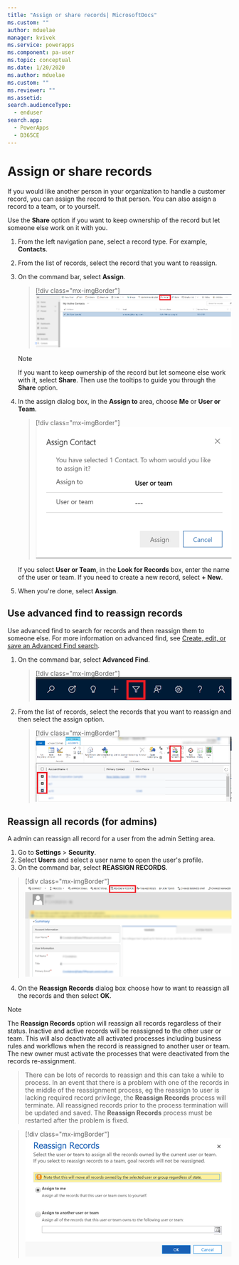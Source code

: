 ```yaml
---
title: "Assign or share records| MicrosoftDocs"
ms.custom: ""
author: mduelae
manager: kvivek
ms.service: powerapps
ms.component: pa-user
ms.topic: conceptual
ms.date: 1/20/2020
ms.author: mduelae
ms.custom: ""
ms.reviewer: ""
ms.assetid: 
search.audienceType: 
  - enduser
search.app: 
  - PowerApps
  - D365CE
---
```

# Assign or share records

If you would like another person in your organization to handle a customer record, you can assign the record to that person. You can also assign a record to a team, or to yourself.  

Use the **Share** option if you want to keep ownership of the record but let someone else work on it with you. 

1. From the left navigation pane, select a record type. For example, **Contacts**.

2. From the list of records, select the record that you want to reassign.  
  
3. On the command bar, select **Assign**.

   > [!div class="mx-imgBorder"]
   > ![Reassign a record](media/assign1.png "Reassign a record")

   > [!NOTE]
   > If you want to keep ownership of the record but let someone else work with it, select **Share**. Then use the tooltips to guide you through the **Share** option. 
   
4. In the assign dialog box, in the **Assign to** area, choose **Me** or **User or Team**.

   > [!div class="mx-imgBorder"]
   > ![Reassign a record to me or team](media/assign2.png "Reassign a record me team")
  
   If you select **User or Team**, in the **Look for Records** box, enter the name of the user or team. If you need to create a new record, select **+ New**.
  
5. When you're done, select **Assign**.

## Use advanced find to reassign records

Use advanced find to search for records and then reassign them to someone else. For more information on advanced find, see [Create, edit, or save an Advanced Find search](advanced-find.md).


1. On the command bar, select **Advanced Find**.

   > [!div class="mx-imgBorder"]
   > ![Advanced find](media/assign3.png "advacned find")
   
2. From the list of records, select the records that you want to reassign and then select the assign option.

   > [!div class="mx-imgBorder"]
   > ![Reassign a record using advanced find](media/assign4.png "Reassign a record using advacned find")
   
 
 ## Reassign all records (for admins)
 
 A admin can reassign all record for a user from the admin Setting area.
 
 1. Go to **Settings** > **Security**.
 2. Select **Users** and select a user name to open the user's profile.
 3. On the command bar, select **REASSIGN RECORDS**.
 
   > [!div class="mx-imgBorder"]
   > ![Reassign all records](media/assign5.png "Reassign all records")
   
 4. On the **Reassign Records** dialog box choose how to want to reassign all the records and then select **OK**.
 
  > [!NOTE]
   > The **Reassign Records** option will reassign all records regardless of their status. Inactive and active records will be reassigned to the other user or team. This will also deactivate all activated processes including business rules and workflows when the record is reassigned to another user or team. The new owner must activate the processes that were deactivated from the records re-assignment.
   
   > There can be lots of records to reassign and this can take a while to process. In an event that there is a problem with one of the records in the middle of the reassignment process, eg the reassign to user is lacking required record privilege, the **Reassign Records** process will terminate. All reassigned records prior to the process termination will be updated and saved.  The **Reassign Records** process must be restarted after the problem is fixed.
   
 
   > [!div class="mx-imgBorder"]
   > ![Reassign all records to user or team](media/assign6.png "Reassign all records to user or team")
 

